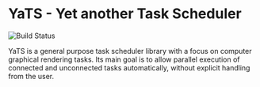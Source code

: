 # YaTS - Yet another Task Scheduler

![Build Status](https://travis-ci.org/hpicgs/yats.svg?branch=master)

YaTS is a general purpose task scheduler library with a focus on computer graphical rendering tasks. Its main goal is to allow parallel execution of connected and unconnected tasks automatically, without explicit handling from the user.
